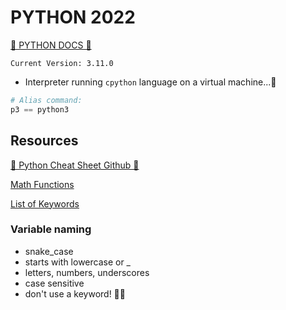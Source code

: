 # PYTHON 2022

[🐍 PYTHON DOCS 🐍](https://www.python.org/)

`Current Version: 3.11.0`

- Interpreter running `cpython` language on a virtual machine...🤔

```py
# Alias command: 
p3 == python3
```

## Resources 

[🐍 Python Cheat Sheet Github 🐍](https://github.com/aneagoie/ztm-python-cheat-sheet)

[Math Functions](https://docs.python.org/3/library/math.html)

[List of Keywords](https://www.w3schools.com/python/python_ref_keywords.asp)

### Variable naming

- snake_case
- starts with lowercase or _
- letters, numbers, underscores
- case sensitive
- don't use a keyword! 🤦‍♀️

